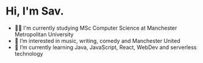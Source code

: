 # Hi, I'm Sav.

- 👨‍🎓 I'm currently studying MSc Computer Science at Manchester Metropolitan University
- 👀 I’m interested in music, writing, comedy and Manchester United
- 🌱 I’m currently learning Java, JavaScript, React, WebDev and serverless technology


<!---
saviscoding/saviscoding is a ✨ special ✨ repository because its `README.md` (this file) appears on your GitHub profile.
You can click the Preview link to take a look at your changes.
--->
